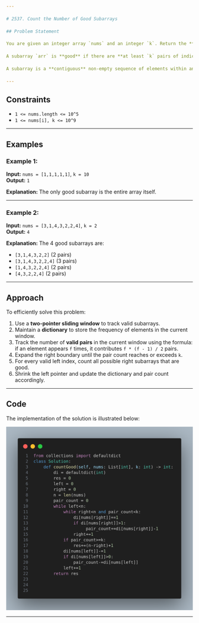 ```yaml
---

# 2537. Count the Number of Good Subarrays

## Problem Statement

You are given an integer array `nums` and an integer `k`. Return the **number of good subarrays** of `nums`.

A subarray `arr` is **good** if there are **at least `k` pairs of indices (i, j)** such that `i < j` and `arr[i] == arr[j]`.

A subarray is a **contiguous** non-empty sequence of elements within an array.

---
```


## Constraints

- `1 <= nums.length <= 10^5`
- `1 <= nums[i], k <= 10^9`

---

## Examples

### Example 1:
**Input:** `nums = [1,1,1,1,1]`, `k = 10`  
**Output:** `1`

**Explanation:** The only good subarray is the entire array itself.

---

### Example 2:
**Input:** `nums = [3,1,4,3,2,2,4]`, `k = 2`  
**Output:** `4`

**Explanation:** The 4 good subarrays are:
- `[3,1,4,3,2,2]` (2 pairs)
- `[3,1,4,3,2,2,4]` (3 pairs)
- `[1,4,3,2,2,4]` (2 pairs)
- `[4,3,2,2,4]` (2 pairs)

---

## Approach

To efficiently solve this problem:

1. Use a **two-pointer sliding window** to track valid subarrays.
2. Maintain a **dictionary** to store the frequency of elements in the current window.
3. Track the number of **valid pairs** in the current window using the formula: if an element appears `f` times, it contributes `f * (f - 1) / 2` pairs.
4. Expand the right boundary until the pair count reaches or exceeds `k`.
5. For every valid left index, count all possible right subarrays that are good.
6. Shrink the left pointer and update the dictionary and pair count accordingly.

---

## Code

The implementation of the solution is illustrated below:

![Python Solution](image.png)

---

